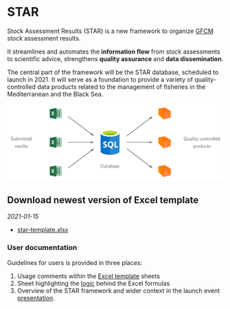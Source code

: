 # STAR

Stock Assessment Results (STAR) is a new framework to organize
[GFCM](http://www.fao.org/gfcm/en/) stock assessment results.

It streamlines and automates the **information flow** from stock assessments to
scientific advice, strengthens **quality assurance** and **data dissemination**.

The central part of the framework will be the STAR database, scheduled to launch
in 2021. It will serve as a foundation to provide a variety of
quality-controlled data products related to the management of fisheries in the
Mediterranean and the Black Sea.

<img src="diagram.png" width="800">

## Download newest version of Excel template

*2021-01-15*

* [star-template.xlsx](https://github.com/gfcm/star/releases/download/2021-01-15/star_template.xlsx)

### User documentation

Guidelines for users is provided in three places:

1. Usage comments within the
   [Excel template](https://github.com/gfcm/star/raw/main/star_template.xlsx)
   sheets
2. Sheet highlighting the [logic](logic.pdf) behind the Excel formulas
3. Overview of the STAR framework and wider context in the launch event
   [presentation](2021_01_18_launch_event.pdf).
